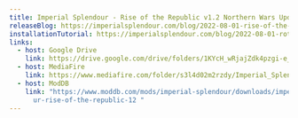 ```yaml
---
title: Imperial Splendour - Rise of the Republic v1.2 Northern Wars Update
releaseBlog: https://imperialsplendour.com/blog/2022-08-01-rise-of-the-republic-12-northern-wars-update-release-blog
installationTutorial: https://imperialsplendour.com/blog/2022-08-01-rotr-12-installation-tutorial
links:
  - host: Google Drive
    link: https://drive.google.com/drive/folders/1KYcH_wRjajZdk4pzgi-e_NvecTHTam1D?usp=sharing
  - host: MediaFire
    link: https://www.mediafire.com/folder/s3l4d02m2rzdy/Imperial_Splendour_-_Rise_of_the_Republic_v_1.2
  - host: ModDB
    link: "https://www.moddb.com/mods/imperial-splendour/downloads/imperial-splendo\
      ur-rise-of-the-republic-12 "
---
```

